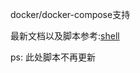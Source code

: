 docker/docker-compose支持  

最新文档以及脚本参考:[shell](https://github.com/dreamlu/shell/tree/master/docker/docker-compose)

ps: 此处脚本不再更新